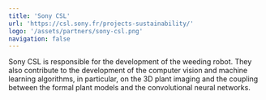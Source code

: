```yaml
---
title: 'Sony CSL'
url: 'https://csl.sony.fr/projects-sustainability/'
logo: '/assets/partners/sony-csl.png'
navigation: false
---
```


Sony CSL is responsible for the development of the weeding robot. They also contribute to the development of the computer vision and machine learning algorithms, in particular, on the 3D plant imaging and the coupling between the formal plant models and the convolutional neural networks.
